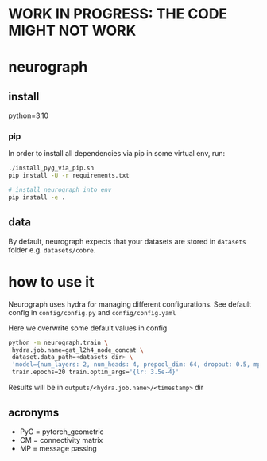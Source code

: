 # WORK IN PROGRESS: THE CODE MIGHT NOT WORK
# neurograph

## install

python=3.10

### pip
In order to install all dependencies via pip in some virtual env, run:

```bash
./install_pyg_via_pip.sh
pip install -U -r requirements.txt

# install neurograph into env
pip install -e .

```

## data
By default, neurograph expects that your datasets are stored in `datasets` folder e.g. `datasets/cobre`.

# how to use it
Neurograph uses hydra for managing different configurations. See default config in `config/config.py` and `config/config.yaml`

Here we overwrite some default values in config
```bash
python -m neurograph.train \
 hydra.job.name=gat_l2h4_node_concat \
 dataset.data_path=<datasets dir> \
 'model={num_layers: 2, num_heads: 4, prepool_dim: 64, dropout: 0.5, mp_type: node_concate, final_node_dim:8}' \
 train.epochs=20 train.optim_args='{lr: 3.5e-4}'
```

Results will be in `outputs/<hydra.job.name>/<timestamp>` dir

## acronyms
* PyG = pytorch_geometric
* CM = connectivity matrix
* MP = message passing
